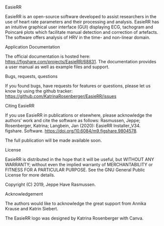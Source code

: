 
EasieRR

EasieRR is an open-source software developed to assist researchers in the use of heart rate parameters and their processing and analysis. 
EasieRR has an intuitive graphical user interface (GUI) displaying ECG, tachogram and Poincaré plots which facilitate manual detection and correction of artefacts.
The software offers analysis of HRV in the time- and non-linear domain.


Application Documentation

The official documentation is hosted here: https://figshare.com/projects/EasieRR/68831.
The documentation provides a user manual as well as example files and support.

Bugs, requests, questions

If you found bugs, have requests for features or questions, please let us know by using the github tracker: https://github.com/KatrinaRosenberger/EasieRR/issues

Citing EasieRR

If you use EasieRR in publications or elsewhere, please acknowledge the authors’ work and cite the software as follows: Rasmussen, Jeppe; Rosenberger, Katrina; Langbein, Jan (2020): EasieRR Installer_V34. figshare. Software. https://doi.org/10.6084/m9.figshare.9804578.

The full publication will be made available soon.

License

EasieRR is distributed in the hope that it will be useful, but WITHOUT ANY WARRANTY; without even the implied warranty of MERCHANTABILITY or FITNESS FOR A PARTICULAR PURPOSE. See the GNU General Public License for more details.

Copyright (C) 2019, Jeppe Have Rasmussen.

Acknowledgement

The authors would like to acknowledge the great support from Annika Krause and Katrin Siebert.

The EasieRR logo was designed by Katrina Rosenberger with Canva.
